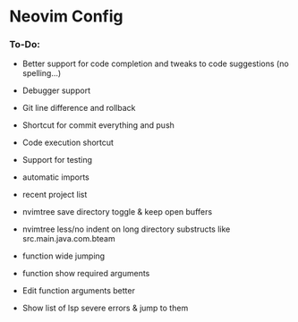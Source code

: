 # Neovim Config

### To-Do:

- Better support for code completion and tweaks to code suggestions (no spelling...)
- Debugger support

- Git line difference and rollback
- Shortcut for commit everything and push
- Code execution shortcut
- Support for testing

- automatic imports
- recent project list
- nvimtree save directory toggle & keep open buffers
- nvimtree less/no indent on long directory substructs like src.main.java.com.bteam
- function wide jumping
- function show required arguments
- Edit function arguments better
- Show list of lsp severe errors & jump to them
